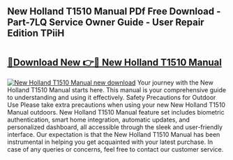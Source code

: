 ## New Holland T1510 Manual PDf Free Download - Part-7LQ Service Owner Guide - User Repair Edition TPiiH

# <h2><a href="http://bc88960.oget.top/?id=New+Holland+T1510+Manual">🔗Download New 👉🔴 New Holland T1510 Manual</a></h2>

[![New Holland T1510 Manual new download](https://i.imgur.com/5g1atiW.png)](http://bc88960.oget.top/?id=New+Holland+T1510+Manual)
Your journey with the New Holland T1510 Manual starts here. This manual is your comprehensive guide to understanding and using it effectively. Safety Precautions for Outdoor Use Please take extra precautions when using your new New Holland T1510 Manual outdoors. New Holland T1510 Manual feature set includes biometric authentication, smart home integration, automatic updates, and personalized dashboard, all accessible through the sleek and user-friendly interface. Our expectation is that the New Holland T1510 Manual has been instrumental in helping you get acquainted with your latest purchase. In case of any queries or concerns, feel free to contact our customer service.
